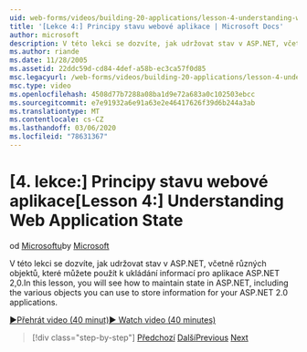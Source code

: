 ```yaml
---
uid: web-forms/videos/building-20-applications/lesson-4-understanding-web-application-state
title: '[Lekce 4:] Principy stavu webové aplikace | Microsoft Docs'
author: microsoft
description: V této lekci se dozvíte, jak udržovat stav v ASP.NET, včetně různých objektů, které můžete použít k ukládání informací pro ASP.NET 2,0 oC...
ms.author: riande
ms.date: 11/28/2005
ms.assetid: 22ddc59d-cd84-4def-a58b-ec3ca57f0d85
msc.legacyurl: /web-forms/videos/building-20-applications/lesson-4-understanding-web-application-state
msc.type: video
ms.openlocfilehash: 4508d77b7288a08ba1d9e72a683a0c102503ebcc
ms.sourcegitcommit: e7e91932a6e91a63e2e46417626f39d6b244a3ab
ms.translationtype: MT
ms.contentlocale: cs-CZ
ms.lasthandoff: 03/06/2020
ms.locfileid: "78631367"
---
```

# <a name="lesson-4-understanding-web-application-state"></a><span data-ttu-id="a29bb-103">[4. lekce:] Principy stavu webové aplikace</span><span class="sxs-lookup"><span data-stu-id="a29bb-103">[Lesson 4:] Understanding Web Application State</span></span>

<span data-ttu-id="a29bb-104">od [Microsoftu](https://github.com/microsoft)</span><span class="sxs-lookup"><span data-stu-id="a29bb-104">by [Microsoft](https://github.com/microsoft)</span></span>

<span data-ttu-id="a29bb-105">V této lekci se dozvíte, jak udržovat stav v ASP.NET, včetně různých objektů, které můžete použít k ukládání informací pro aplikace ASP.NET 2,0.</span><span class="sxs-lookup"><span data-stu-id="a29bb-105">In this lesson, you will see how to maintain state in ASP.NET, including the various objects you can use to store information for your ASP.NET 2.0 applications.</span></span>

[<span data-ttu-id="a29bb-106">&#9654;Přehrát video (40 minut)</span><span class="sxs-lookup"><span data-stu-id="a29bb-106">&#9654; Watch video (40 minutes)</span></span>](https://channel9.msdn.com/Blogs/ASP-NET-Site-Videos/lesson-4-understanding-web-application-state)

> [!div class="step-by-step"]
> <span data-ttu-id="a29bb-107">[Předchozí](lesson-3-understanding-more-about-events-and-postback.md)
> [Další](lesson-5-debugging-and-tracing-your-website.md)</span><span class="sxs-lookup"><span data-stu-id="a29bb-107">[Previous](lesson-3-understanding-more-about-events-and-postback.md)
[Next](lesson-5-debugging-and-tracing-your-website.md)</span></span>
